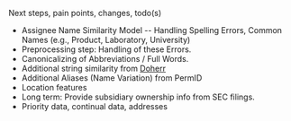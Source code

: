 Next steps, pain points, changes, todo(s)

* Assignee Name Similarity Model -- Handling Spelling Errors, Common Names (e.g., Product, Laboratory, University)
* Preprocessing step: Handling of these Errors. 
* Canonicalizing of Abbreviations / Full Words. 
* Additional string similarity from [Doherr](https://github.com/ThorstenDoherr/searchengine)
* Additional Aliases (Name Variation) from PermID
* Location features 
* Long term: Provide subsidiary ownership info from SEC filings.
* Priority data, continual data, addresses

